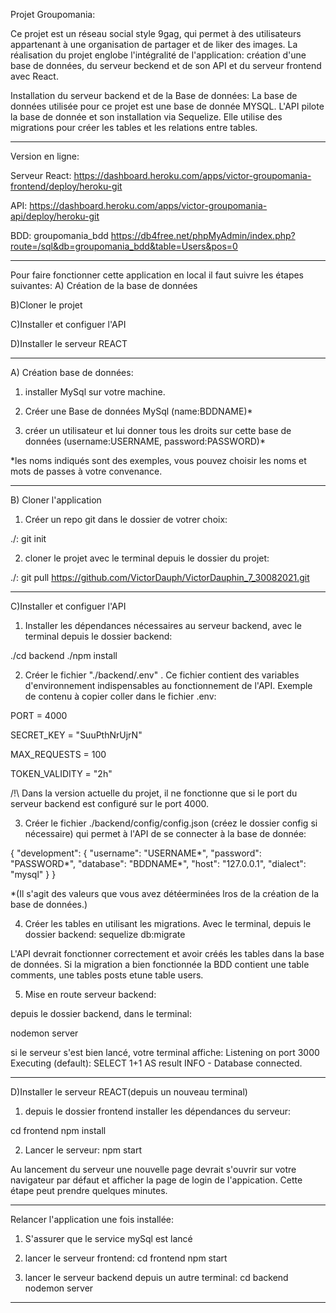 Projet Groupomania:

Ce projet est un réseau social style 9gag, qui permet à des utilisateurs appartenant à une organisation de partager et de liker des images. La réalisation du projet englobe l'intégralité de l'application: création d'une base de données, du serveur beckend et de son API et du serveur frontend avec React.

Installation du serveur backend et de la Base de données:
La base de données utilisée pour ce projet est une base de donnée MYSQL. L'API pilote la base de donnée et son installation via Sequelize. Elle utilise des migrations pour créer les tables et les relations entre tables.

-----------------------------------------------------------------------------------------------------------

Version en ligne:

Serveur React:
https://dashboard.heroku.com/apps/victor-groupomania-frontend/deploy/heroku-git

API:
https://dashboard.heroku.com/apps/victor-groupomania-api/deploy/heroku-git

BDD:
groupomania_bdd
https://db4free.net/phpMyAdmin/index.php?route=/sql&db=groupomania_bdd&table=Users&pos=0


-----------------------------------------------------------------------------------------------------------

Pour faire fonctionner cette application en local il faut suivre les étapes suivantes:
A) Création de la base de données

B)Cloner le projet

C)Installer et configuer l'API

D)Installer le serveur REACT

-----------------------------------------------------------------------------------------------------------
A) Création base de données:

1) installer MySql sur votre machine.

2) Créer une Base de données MySql (name:BDDNAME)*

3) créer un utilisateur et lui donner tous les droits sur cette base de données (username:USERNAME, password:PASSWORD)*

*les noms indiqués sont des exemples, vous pouvez choisir les noms et mots de passes à votre convenance.

-------------------------------------------------------------------------------------------------------------------
B) Cloner l'application

1) Créer un repo git dans le dossier de votrer choix:

./: git init

2) cloner le projet avec le terminal depuis le dossier du projet:

./: git pull https://github.com/VictorDauph/VictorDauphin_7_30082021.git

------------------------------------------------------------------------------------------------------------------
C)Installer et configuer l'API

1) Installer les dépendances nécessaires au serveur backend, avec le terminal depuis le dossier backend: 

./cd backend 
./npm install

2) Créer le fichier "./backend/.env" . Ce fichier contient des variables d'environnement indispensables au fonctionnement de l'API. Exemple de contenu à copier coller dans le fichier .env:

PORT = 4000

SECRET_KEY = "SuuPthNrUjrN"

MAX_REQUESTS = 100

TOKEN_VALIDITY = "2h"

/!\ Dans la version actuelle du projet, il ne fonctionne que si le port du serveur backend est configuré sur le port 4000.

3) Créer le fichier ./backend/config/config.json (créez le dossier config si nécessaire) qui permet à l'API de se connecter à la base de donnée:

{
  "development": {
    "username": "USERNAME*",
    "password": "PASSWORD*",
    "database": "BDDNAME*",
    "host": "127.0.0.1",
    "dialect": "mysql"
  }
}

*(Il s'agit des valeurs que vous avez détéerminées lros de la création de la base de données.)


4) Créer les tables en utilisant les migrations. Avec le terminal, depuis le dossier backend:
sequelize db:migrate   

L'API devrait fonctionner correctement et avoir créés les tables dans la base de données.
Si la migration a bien fonctionnée la BDD contient une table comments, une tables posts etune table users.

5) Mise en route serveur backend:

depuis le dossier backend, dans le terminal:

nodemon server

si le serveur s'est bien lancé, votre terminal affiche:
Listening on port 3000
Executing (default): SELECT 1+1 AS result
INFO - Database connected.

----------------------------------------------------------------------------------------------------------------------------------------------------------------
D)Installer le serveur REACT(depuis un nouveau terminal)

1) depuis le dossier frontend installer les dépendances du serveur:

cd frontend
npm install

2) Lancer le serveur:
npm start

Au lancement du serveur une nouvelle page devrait s'ouvrir sur votre navigateur par défaut et afficher la page de login de l'appication.
Cette étape peut prendre quelques minutes.

------------------------------------------------------------------------------------------------------------------------------------------------------------

Relancer l'application une fois installée:
1) S'assurer que le service mySql est lancé

2) lancer le serveur frontend:
cd frontend
npm start

3) lancer le serveur backend depuis un autre terminal:
cd backend
nodemon server

------------------------------------------------------------------------------------------------------------------

